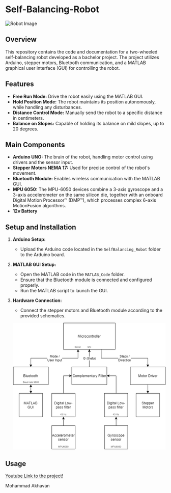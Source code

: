 # Self-Balancing-Robot

![Robot Image](Images/20211120_150846.jpg)

## Overview

This repository contains the code and documentation for a two-wheeled self-balancing robot developed as a bachelor project. The project utilizes Arduino, stepper motors, Bluetooth communication, and a MATLAB graphical user interface (GUI) for controlling the robot.

## Features

- **Free Run Mode:** Drive the robot easily using the MATLAB GUI.
- **Hold Position Mode:** The robot maintains its position autonomously, while handling any disturbances.
- **Distance Control Mode:** Manually send the robot to a specific distance in centimeters.
- **Balance on Slopes:** Capable of holding its balance on mild slopes, up to 20 degrees.

## Main Components

- **Arduino UNO:** The brain of the robot, handling motor control using drivers and the sensor input.
- **Stepper Motors NEMA 17:** Used for precise control of the robot's movement.
- **Bluetooth Module:** Enables wireless communication with the MATLAB GUI.
- **MPU 6050:** The MPU-6050 devices combine a 3-axis gyroscope and a 3-axis accelerometer on the same silicon die, together with an onboard Digital Motion Processor™ (DMP™), which processes complex 6-axis MotionFusion algorithms.
- **12v Battery**


## Setup and Installation

1. **Arduino Setup:**
   - Upload the Arduino code located in the `SelfBalancing_Robot` folder to the Arduino board.

2. **MATLAB GUI Setup:**
   - Open the MATLAB code in the `MATLAB_Code` folder.
   - Ensure that the Bluetooth module is connected and configured properly.
   - Run the MATLAB script to launch the GUI.

3. **Hardware Connection:**
   - Connect the stepper motors and Bluetooth module according to the provided schematics.

   ![Hardware Schematics](Images/flowchart_example.png)

## Usage
[Youtube Link to the project!](https://youtu.be/nV-S86kX8dY)

Mohammad Akhavan